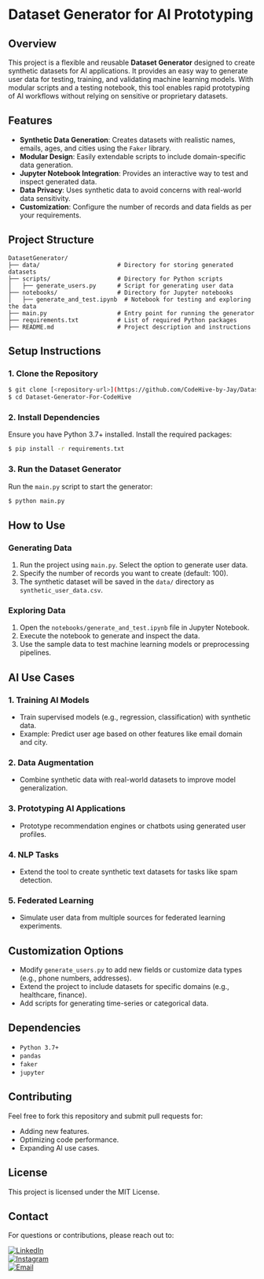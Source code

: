 # Dataset Generator for AI Prototyping

## **Overview**
This project is a flexible and reusable **Dataset Generator** designed to create synthetic datasets for AI applications. It provides an easy way to generate user data for testing, training, and validating machine learning models. With modular scripts and a testing notebook, this tool enables rapid prototyping of AI workflows without relying on sensitive or proprietary datasets.


## **Features**
- **Synthetic Data Generation**: Creates datasets with realistic names, emails, ages, and cities using the `Faker` library.
- **Modular Design**: Easily extendable scripts to include domain-specific data generation.
- **Jupyter Notebook Integration**: Provides an interactive way to test and inspect generated data.
- **Data Privacy**: Uses synthetic data to avoid concerns with real-world data sensitivity.
- **Customization**: Configure the number of records and data fields as per your requirements.


## **Project Structure**
```
DatasetGenerator/
├── data/                      # Directory for storing generated datasets
├── scripts/                   # Directory for Python scripts
│   ├── generate_users.py      # Script for generating user data
├── notebooks/                 # Directory for Jupyter notebooks
│   ├── generate_and_test.ipynb  # Notebook for testing and exploring the data
├── main.py                    # Entry point for running the generator
├── requirements.txt           # List of required Python packages
├── README.md                  # Project description and instructions
```


## **Setup Instructions**

### 1. **Clone the Repository**
```bash
$ git clone [<repository-url>](https://github.com/CodeHive-by-Jay/Dataset-Generator-For-CodeHive)
$ cd Dataset-Generator-For-CodeHive
```

### 2. **Install Dependencies**
Ensure you have Python 3.7+ installed. Install the required packages:
```bash
$ pip install -r requirements.txt
```

### 3. **Run the Dataset Generator**
Run the `main.py` script to start the generator:
```bash
$ python main.py
```


## **How to Use**

### **Generating Data**
1. Run the project using `main.py`. Select the option to generate user data.
2. Specify the number of records you want to create (default: 100).
3. The synthetic dataset will be saved in the `data/` directory as `synthetic_user_data.csv`.

### **Exploring Data**
1. Open the `notebooks/generate_and_test.ipynb` file in Jupyter Notebook.
2. Execute the notebook to generate and inspect the data.
3. Use the sample data to test machine learning models or preprocessing pipelines.


## **AI Use Cases**

### 1. **Training AI Models**
- Train supervised models (e.g., regression, classification) with synthetic data.
- Example: Predict user age based on other features like email domain and city.

### 2. **Data Augmentation**
- Combine synthetic data with real-world datasets to improve model generalization.

### 3. **Prototyping AI Applications**
- Prototype recommendation engines or chatbots using generated user profiles.

### 4. **NLP Tasks**
- Extend the tool to create synthetic text datasets for tasks like spam detection.

### 5. **Federated Learning**
- Simulate user data from multiple sources for federated learning experiments.


## **Customization Options**
- Modify `generate_users.py` to add new fields or customize data types (e.g., phone numbers, addresses).
- Extend the project to include datasets for specific domains (e.g., healthcare, finance).
- Add scripts for generating time-series or categorical data.


## **Dependencies**
- `Python 3.7+`
- `pandas`
- `faker`
- `jupyter`


## **Contributing**
Feel free to fork this repository and submit pull requests for:
- Adding new features.
- Optimizing code performance.
- Expanding AI use cases.


## **License**
This project is licensed under the MIT License.


## **Contact**
For questions or contributions, please reach out to:

[![LinkedIn](https://img.shields.io/badge/LinkedIn-0077B5?style=for-the-badge&logo=linkedin&logoColor=white)](https://www.linkedin.com/in/brayan-j4y)  
[![Instagram](https://img.shields.io/badge/Instagram-E4405F?style=for-the-badge&logo=instagram&logoColor=white)](https://www.instagram.com/brayanj4y)  
[![Email](https://img.shields.io/badge/Email-D14836?style=for-the-badge&logo=gmail&logoColor=white)](mailto:souopsylvain@gmail.com) 


